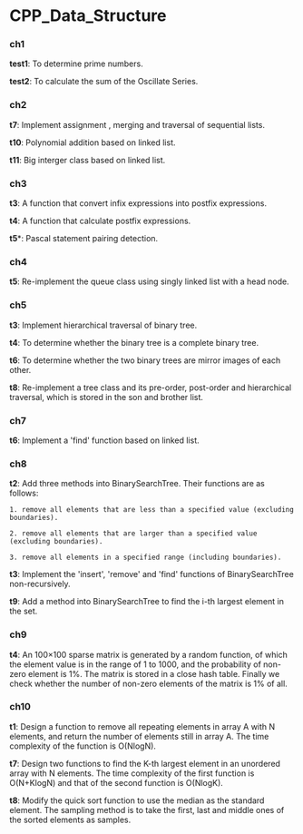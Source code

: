 # CPP_Data_Structure

### ch1
**test1**: To determine prime numbers.

**test2**: To calculate the sum of the Oscillate Series.

### ch2
**t7**: Implement assignment , merging and traversal of sequential lists.

**t10**: Polynomial addition based on linked list.

**t11**: Big interger class based on linked list.

### ch3
**t3**: A function that convert infix expressions into postfix expressions.

**t4**: A function that calculate postfix expressions.

**t5***: Pascal statement pairing detection.

### ch4
**t5**: Re-implement the queue class using singly linked list with a head node.

### ch5
**t3**: Implement hierarchical traversal of binary tree.

**t4**: To determine whether the binary tree is a complete binary tree.

**t6**: To determine whether the two binary trees are mirror images of each other.

**t8**: Re-implement a tree class and its pre-order, post-order and hierarchical traversal, which is stored in the son and brother list.

### ch7
**t6**: Implement a 'find' function based on linked list.

### ch8
**t2**: Add three methods into BinarySearchTree. Their functions are as follows: 

    1. remove all elements that are less than a specified value (excluding boundaries). 

    2. remove all elements that are larger than a specified value (excluding boundaries). 

    3. remove all elements in a specified range (including boundaries).

**t3**: Implement the 'insert', 'remove' and 'find' functions of BinarySearchTree non-recursively.

**t9**: Add a method into BinarySearchTree to find the i-th largest element in the set.

### ch9
**t4**: An 100×100 sparse matrix is generated by a random function, of which the element value is in the range of 1 to 1000, and the probability of non-zero element is 1%. The matrix is stored in a close hash table. Finally we check whether the number of non-zero elements of the matrix is 1% of all.

### ch10
**t1**: Design a function to remove all repeating elements in array A with N elements, and return the number of elements still in array A. The time complexity of the function is O(NlogN).

**t7**: Design two functions to find the K-th largest element in an unordered array with N elements. The time complexity of the first function is O(N+KlogN) and that of the second function is O(NlogK).

**t8**: Modify the quick sort function to use the median as the standard element. The sampling method is to take the first, last and middle ones of the sorted elements as samples.


